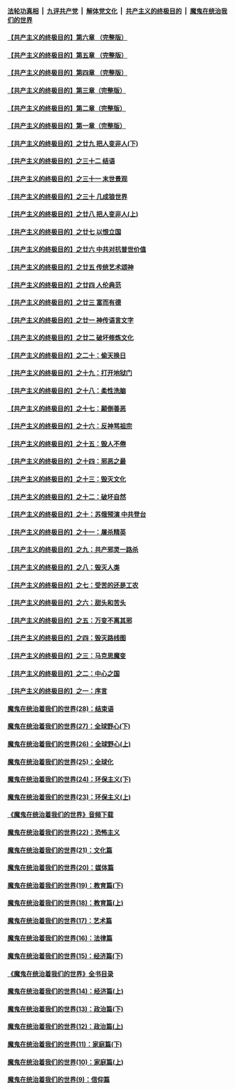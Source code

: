 ####  [法轮功真相](../../../../basic/blob/master/README.md?t=10020913) &nbsp;|&nbsp; [九评共产党](../../../../9ping.md/blob/master/README.md?t=10020913) &nbsp;|&nbsp; [解体党文化](../../../../jtdwh.md/blob/master/README.md?t=10020913)  &nbsp;|&nbsp; [共产主义的终极目的](../../../../gczydzjmd.md/blob/master/README.md?t=10020913) &nbsp;|&nbsp; [魔鬼在统治我们的世界](../../../../mgztzwmdsj.md/blob/master/README.md?t=10020913) 

#### [【共产主义的终极目的】第六章 （完整版）](../pages/nsc422/n11428913.md?t=10020913) 

#### [【共产主义的终极目的】第五章 （完整版）](../pages/nsc422/n11428912.md?t=10020913) 

#### [【共产主义的终极目的】第四章 （完整版）](../pages/nsc422/n11428907.md?t=10020913) 

#### [【共产主义的终极目的】第三章（完整版）](../pages/nsc422/n11428848.md?t=10020913) 

#### [【共产主义的终极目的】第二章（完整版）](../pages/nsc422/n11428831.md?t=10020913) 

#### [【共产主义的终极目的】第一章（完整版）](../pages/nsc422/n11417651.md?t=10020913) 

#### [【共产主义的终极目的】之廿九 把人变非人(下)](../pages/nsc422/n11344140.md?t=10020913) 

#### [【共产主义的终极目的】之三十二 结语](../pages/nsc422/n11360535.md?t=10020913) 

#### [【共产主义的终极目的】之三十一 末世景观](../pages/nsc422/n11351129.md?t=10020913) 

#### [【共产主义的终极目的】之三十 几成狼世界](../pages/nsc422/n11348280.md?t=10020913) 

#### [【共产主义的终极目的】之廿八 把人变非人(上)](../pages/nsc422/n11340492.md?t=10020913) 

#### [【共产主义的终极目的】之廿七 以恨立国](../pages/nsc422/n11336944.md?t=10020913) 

#### [【共产主义的终极目的】之廿六 中共对抗普世价值](../pages/nsc422/n11324785.md?t=10020913) 

#### [【共产主义的终极目的】之廿五 传统艺术颂神](../pages/nsc422/n11296396.md?t=10020913) 

#### [【共产主义的终极目的】之廿四 人伦典范](../pages/nsc422/n11296397.md?t=10020913) 

#### [【共产主义的终极目的】之廿三 富而有德](../pages/nsc422/n11283598.md?t=10020913) 

#### [【共产主义的终极目的】之廿一 神传语言文字](../pages/nsc422/n11263265.md?t=10020913) 

#### [【共产主义的终极目的】之廿二 破坏修炼文化](../pages/nsc422/n11245728.md?t=10020913) 

#### [【共产主义的终极目的】之二十：偷天换日](../pages/nsc422/n11238846.md?t=10020913) 

#### [【共产主义的终极目的】之十九：打开地狱门](../pages/nsc422/n11206376.md?t=10020913) 

#### [【共产主义的终极目的】之十八：柔性洗脑](../pages/nsc422/n11199994.md?t=10020913) 

#### [【共产主义的终极目的】之十七：颠倒善恶](../pages/nsc422/n11179782.md?t=10020913) 

#### [【共产主义的终极目的】之十六：反神骂祖宗](../pages/nsc422/n11166798.md?t=10020913) 

#### [【共产主义的终极目的】之十五：毁人不倦](../pages/nsc422/n11166792.md?t=10020913) 

#### [【共产主义的终极目的】之十四：邪恶之最](../pages/nsc422/n11150249.md?t=10020913) 

#### [【共产主义的终极目的】之十三：毁灭文化](../pages/nsc422/n11135227.md?t=10020913) 

#### [【共产主义的终极目的】之十二：破坏自然](../pages/nsc422/n11135214.md?t=10020913) 

#### [【共产主义的终极目的】之十：苏俄预演 中共登台](../pages/nsc422/n11118424.md?t=10020913) 

#### [【共产主义的终极目的】之十一：屠杀精英](../pages/nsc422/n11118442.md?t=10020913) 

#### [【共产主义的终极目的】之九：共产邪灵一路杀](../pages/nsc422/n11114139.md?t=10020913) 

#### [【共产主义的终极目的】之八：毁灭人类](../pages/nsc422/n11108503.md?t=10020913) 

#### [【共产主义的终极目的】之七：受苦的还是工农](../pages/nsc422/n11101809.md?t=10020913) 

#### [【共产主义的终极目的】之六：甜头和苦头](../pages/nsc422/n11096971.md?t=10020913) 

#### [【共产主义的终极目的】之五：万变不离其邪](../pages/nsc422/n11091285.md?t=10020913) 

#### [【共产主义的终极目的】之四：毁灭路线图](../pages/nsc422/n11086284.md?t=10020913) 

#### [【共产主义的终极目的】之三：马克思魔变](../pages/nsc422/n11061941.md?t=10020913) 

#### [【共产主义的终极目的】之二：中心之国](../pages/nsc422/n11047728.md?t=10020913) 

#### [【共产主义的终极目的】之一：序言](../pages/nsc422/n11086077.md?t=10020913) 

#### [魔鬼在统治着我们的世界(28)：结束语](../pages/nsc422/n10936246.md?t=10020913) 

#### [魔鬼在统治着我们的世界(27)：全球野心(下)](../pages/nsc422/n10928319.md?t=10020913) 

#### [魔鬼在统治着我们的世界(26)：全球野心(上)](../pages/nsc422/n10900318.md?t=10020913) 

#### [魔鬼在统治着我们的世界(25)：全球化](../pages/nsc422/n10788205.md?t=10020913) 

#### [魔鬼在统治着我们的世界(24)：环保主义(下)](../pages/nsc422/n10695307.md?t=10020913) 

#### [魔鬼在统治着我们的世界(23)：环保主义(上)](../pages/nsc422/n10688613.md?t=10020913) 

#### [《魔鬼在统治着我们的世界》音频下载](../pages/nsc422/n10635553.md?t=10020913) 

#### [魔鬼在统治着我们的世界(22)：恐怖主义](../pages/nsc422/n10614727.md?t=10020913) 

#### [魔鬼在统治着我们的世界(21)：文化篇](../pages/nsc422/n10597706.md?t=10020913) 

#### [魔鬼在统治着我们的世界(20)：媒体篇](../pages/nsc422/n10586579.md?t=10020913) 

#### [魔鬼在统治着我们的世界(19)：教育篇(下)](../pages/nsc422/n10564808.md?t=10020913) 

#### [魔鬼在统治着我们的世界(18)：教育篇(上)](../pages/nsc422/n10526970.md?t=10020913) 

#### [魔鬼在统治着我们的世界(17)：艺术篇](../pages/nsc422/n10499093.md?t=10020913) 

#### [魔鬼在统治着我们的世界(16)：法律篇](../pages/nsc422/n10485969.md?t=10020913) 

#### [魔鬼在统治着我们的世界(15)：经济篇(下)](../pages/nsc422/n10469975.md?t=10020913) 

#### [《魔鬼在统治着我们的世界》全书目录](../pages/nsc422/n10464261.md?t=10020913) 

#### [魔鬼在统治着我们的世界(14)：经济篇(上)](../pages/nsc422/n10457370.md?t=10020913) 

#### [魔鬼在统治着我们的世界(13)：政治篇(下)](../pages/nsc422/n10448270.md?t=10020913) 

#### [魔鬼在统治着我们的世界(12)：政治篇(上)](../pages/nsc422/n10444576.md?t=10020913) 

#### [魔鬼在统治着我们的世界(11)：家庭篇(下)](../pages/nsc422/n10440961.md?t=10020913) 

#### [魔鬼在统治着我们的世界(10)：家庭篇(上)](../pages/nsc422/n10435448.md?t=10020913) 

#### [魔鬼在统治着我们的世界(9)：信仰篇](../pages/nsc422/n10432159.md?t=10020913) 

